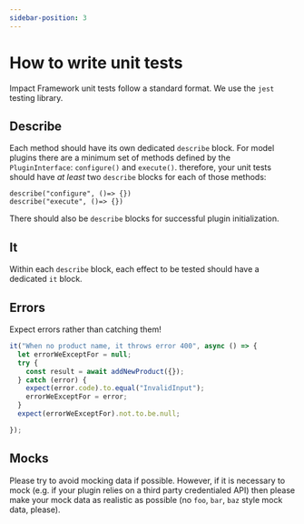 ```yaml
---
sidebar-position: 3
---
```


# How to write unit tests 

Impact Framework unit tests follow a standard format. We use the `jest `testing library.

## Describe

Each method should have its own dedicated `describe` block. 
For model plugins there are a minimum set of methods defined by the `PluginInterface`: `configure()` and `execute()`. therefore, your unit tests should have *at least* two `describe` blocks for each of those methods:

```
describe("configure", ()=> {})
describe("execute", ()=> {})
```

There should also be `describe` blocks for successful plugin initialization.

## It

Within each `describe` block, each effect to be tested should have a dedicated `it` block.


## Errors

Expect errors rather than catching them!

```ts
it("When no product name, it throws error 400", async () => {
  let errorWeExceptFor = null;
  try {
    const result = await addNewProduct({});
  } catch (error) {
    expect(error.code).to.equal("InvalidInput");
    errorWeExceptFor = error;
  }
  expect(errorWeExceptFor).not.to.be.null;

});
```

## Mocks

Please try to avoid mocking data if possible. However, if it is necessary to mock (e.g. if your plugin relies on a third party credentialed API) then please make your mock data as realistic as possible (no `foo`, `bar`, `baz` style mock data, please).
